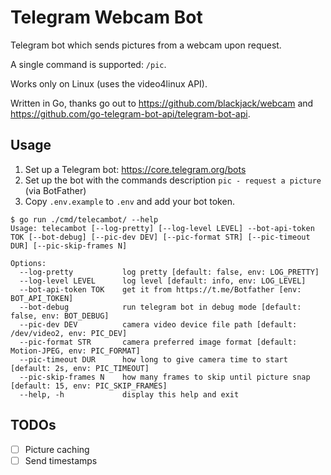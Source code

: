 # Telegram Webcam Bot

Telegram bot which sends pictures from a webcam upon request.

A single command is supported: `/pic`.

Works only on Linux (uses the video4linux API).

Written in Go, thanks go out to <https://github.com/blackjack/webcam> and <https://github.com/go-telegram-bot-api/telegram-bot-api>.

## Usage

1. Set up a Telegram bot: <https://core.telegram.org/bots>
2. Set up the bot with the commands description `pic - request a picture` (via BotFather)
3. Copy `.env.example` to `.env` and add your bot token.

```
$ go run ./cmd/telecambot/ --help
Usage: telecambot [--log-pretty] [--log-level LEVEL] --bot-api-token TOK [--bot-debug] [--pic-dev DEV] [--pic-format STR] [--pic-timeout DUR] [--pic-skip-frames N]

Options:
  --log-pretty           log pretty [default: false, env: LOG_PRETTY]
  --log-level LEVEL      log level [default: info, env: LOG_LEVEL]
  --bot-api-token TOK    get it from https://t.me/Botfather [env: BOT_API_TOKEN]
  --bot-debug            run telegram bot in debug mode [default: false, env: BOT_DEBUG]
  --pic-dev DEV          camera video device file path [default: /dev/video2, env: PIC_DEV]
  --pic-format STR       camera preferred image format [default: Motion-JPEG, env: PIC_FORMAT]
  --pic-timeout DUR      how long to give camera time to start [default: 2s, env: PIC_TIMEOUT]
  --pic-skip-frames N    how many frames to skip until picture snap [default: 15, env: PIC_SKIP_FRAMES]
  --help, -h             display this help and exit
```

## TODOs

- [ ] Picture caching
- [ ] Send timestamps
